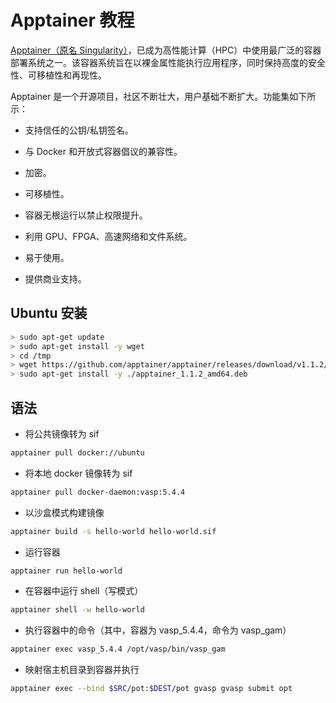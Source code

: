 # Apptainer 教程

[Apptainer（原名 Singularity）](https://github.com/apptainer/apptainer)，已成为高性能计算（HPC）中使用最广泛的容器部署系统之一。该容器系统旨在以裸金属性能执行应用程序，同时保持高度的安全性、可移植性和再现性。

Apptainer 是一个开源项目，社区不断壮大，用户基础不断扩大。功能集如下所示：

- 支持信任的公钥/私钥签名。

- 与 Docker 和开放式容器倡议的兼容性。

- 加密。

- 可移植性。

- 容器无根运行以禁止权限提升。

- 利用 GPU、FPGA、高速网络和文件系统。

- 易于使用。

- 提供商业支持。

## Ubuntu 安装

```bash
> sudo apt-get update
> sudo apt-get install -y wget
> cd /tmp
> wget https://github.com/apptainer/apptainer/releases/download/v1.1.2/apptainer_1.1.2_amd64.deb
> sudo apt-get install -y ./apptainer_1.1.2_amd64.deb
```

## 语法

- 将公共镜像转为 sif

```bash
apptainer pull docker://ubuntu
```

- 将本地 docker 镜像转为 sif

```bash
apptainer pull docker-daemon:vasp:5.4.4
```

- 以沙盒模式构建镜像

```bash
apptainer build -s hello-world hello-world.sif
```

- 运行容器

```bash
apptainer run hello-world
```

- 在容器中运行 shell（写模式）

```bash
apptainer shell -w hello-world
```

- 执行容器中的命令（其中，容器为 vasp_5.4.4，命令为 vasp_gam）

```bash
apptainer exec vasp_5.4.4 /opt/vasp/bin/vasp_gam
```

- 映射宿主机目录到容器并执行

```bash
apptainer exec --bind $SRC/pot:$DEST/pot gvasp gvasp submit opt
```